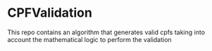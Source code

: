 # CPFValidation
This repo contains an algorithm that generates valid cpfs taking into account the mathematical logic to perform the validation

